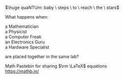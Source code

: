 $\huge quaNTUm: baby \ steps \ to \ reach \ the \ stars$

What happens when:

a Mathematician  
a Physicist  
a Computer Freak  
an Electronics Guru  
a Hardware Specialist

are placed together in the same lab?



Math Pastebin for sharing $\rm \LaTeX$ equations    
https://mathb.in/
